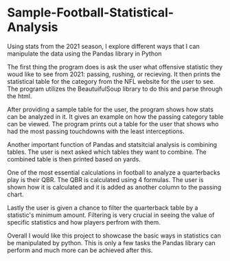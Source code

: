 # Sample-Football-Statistical-Analysis
Using stats from the 2021 season, I explore different ways that I can manipulate the data using the Pandas library in Python

The first thing the program does is ask the user what offensive statistic they woud like to see from 2021: passing, rushing, or recieving. It then prints the statistical table for the category from the NFL website for the user to see. The program utilizes the BeautuifulSoup library to do this and parse through the html.

After providing a sample table for the user, the program shows how stats can be analyzed in it. It gives an example on how the passing category table can be viewed. The program prints out a table for the user that shows who had the most passing touchdowns with the least interceptions.

Another important function of Pandas and statsitcial analysis is combining tables. The user is next asked which tables they want to combine. The combined table is then printed based on yards.

One of the most essential calculations in football to analyze a quarterbacks play is their QBR. The QBR is calculated using 4 formulas. The user is shown how it is calculated and it is added as another column to the passing chart.

Lastly the user is given a chance to filter the quarterback table by a statistic's minimum amount. Filtering is very crucial in seeing the value of specific statistics and how players perfrom with them.

Overall I would like this project to showcase the basic ways in statistics can be manipulated by python. This is only a few tasks the Pandas library can perform and much more can be achieved after this.

